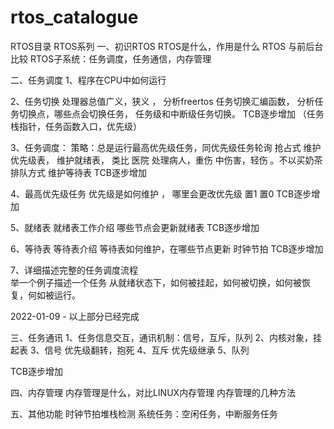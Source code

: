 # rtos_catalogue
RTOS目录
RTOS系列
一、初识RTOS
   RTOS是什么，作用是什么
   RTOS 与前后台比较
   RTOS子系统：任务调度，任务通信，内存管理

二、任务调度
1、程序在CPU中如何运行

2、任务切换
处理器总值广义，狭义 ，
分析freertos 任务切换汇编函数，
分析任务切换点，哪些点会切换任务，
任务级和中断级任务切换。
TCB逐步增加 （任务栈指针，任务函数入口，优先级）

3、任务调度：
策略：总是运行最高优先级任务，同优先级任务轮询   抢占式
维护优先级表，
维护就绪表， 类比 医院 处理病人，重伤  中伤害，轻伤 。不以买奶茶排队方式
维护等待表 
TCB逐步增加 

4、最高优先级任务
优先级是如何维护 ，
哪里会更改优先级  置1  置0
TCB逐步增加 

5、就绪表
就绪表工作介绍
哪些节点会更新就绪表
TCB逐步增加 

6、等待表
等待表介绍
等待表如何维护，在哪些节点更新
时钟节拍 
TCB逐步增加 	

7、详细描述完整的任务调度流程										    
 举一个例子描述一个任务 从就绪状态下，如何被挂起，如何被切换，如何被恢复，何如被运行。



2022-01-09 -  以上部分已经完成


三、任务通讯
1、任务信息交互，通讯机制：信号，互斥，队列
2、内核对象，挂起表
3、信号  优先级翻转，抱死
4、互斥   优先级继承
5、队列

TCB逐步增加



四、内存管理
内存管理是什么，对比LINUX内存管理
内存管理的几种方法

五、其他功能
时钟节拍堆栈检测
系统任务：空闲任务，中断服务任务

